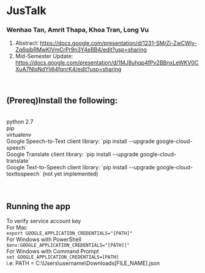 # JusTalk

### Wenhao Tan, Amrit Thapa, Khoa Tran, Long Vu
1. Abstract: https://docs.google.com/presentation/d/1231-SMrZi-ZwCWly-Zq6qjbRMwKIVmCrPr9n3Y4eBB4/edit?usp=sharing
2. Mid-Semester Update: https://docs.google.com/presentation/d/1MJ8uhqp4fPv2BBnxLeWKV0CXuA7NlqNdYIj64fqnrK4/edit?usp=sharing

<br/>

(Prereq)Install the following:
-----------------
<br/>
python 2.7<br/>
pip<br/>
virtualenv<br/>
Google Speech-to-Text client library: `pip install --upgrade google-cloud-speech`<br/>
Google Translate client library: `pip install --upgrade google-cloud-translate`<br/>
Google Text-to-Speech client library: `pip install --upgrade google-cloud-texttospeech` (not yet implemented)<br/>
<br/>
<br/>

Running the app
-----------------
To verify service account key
<br/>
For Mac<br/>
`export GOOGLE_APPLICATION_CREDENTIALS="[PATH]"`<br/>
For Windows with PowerShell<br/>
`$env:GOOGLE_APPLICATION_CREDENTIALS="[PATH]]"`<br/>
For Windows with Command Prompt<br/>
`set GOOGLE_APPLICATION_CREDENTIALS=[PATH]`<br/>
i.e: PATH = C:\Users\username\Downloads\[FILE_NAME].json

<br/>
<br/>